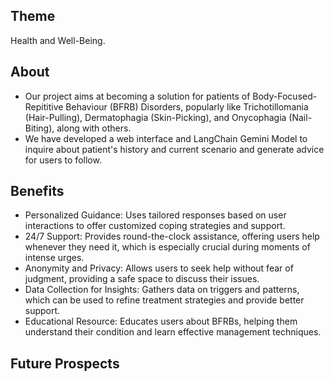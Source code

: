 ## Theme 
Health and Well-Being.

## About 
- Our project aims at becoming a solution for patients of Body-Focused-Repititive Behaviour (BFRB) Disorders, popularly like Trichotillomania (Hair-Pulling), Dermatophagia (Skin-Picking), and Onycophagia (Nail-Biting), along with others.
- We have developed a web interface and LangChain Gemini Model to inquire about patient's history and current scenario and generate advice for users to follow.

## Benefits
- Personalized Guidance: Uses tailored responses based on user interactions to offer customized coping strategies and support.
- 24/7 Support: Provides round-the-clock assistance, offering users help whenever they need it, which is especially crucial during moments of intense urges.
- Anonymity and Privacy: Allows users to seek help without fear of judgment, providing a safe space to discuss their issues.
- Data Collection for Insights: Gathers data on triggers and patterns, which can be used to refine treatment strategies and provide better support.
- Educational Resource: Educates users about BFRBs, helping them understand their condition and learn effective management techniques.

## Future Prospects
